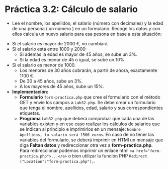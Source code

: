 # Práctica 3.2: Cálculo de salario

* Lee el nombre, los apellidos, el salario (número con decimales) y la edad de una persona ( un número ) en un formulario.
Recoge los datos y con ellos calcula un nuevo salario para esa pesona en base a esta situación:

- Si el salario es mayor de 2000 €, no cambiará.
- Si el salario está entre 1000 y 2000:
	* Si además la edad es mayor de 45 años, se sube un 3%.
	* Si la edad es menor de 45 o igual, se sube un 10%.
- Si el salario es menor de 1000.
	* Los menores de 30 años cobrarán, a partir de ahora, exactamente 1100 €.
	* De 30 a 45 años, sube un 3%.
	* A los mayores de 45 años, sube un 15%.
- **Implementación:**
	* **Formulario** `form-practica.php` que cree el formulario con el método GET y envíe los campos a `Lab32.php`. Se debe crear un formulario que tenga el nombre, apellidos, edad, salario y sus correspondientes etiquetas.
	* **Programa** `Lab32.php` que deberá comprobar que cada una de las variables existen y en ese caso realizar los cálculos de salarios que se indican al principio e imprimirlos en un mensaje: `Nombre Apellidos, tu salario será 1500 euros`. En caso de no tener las variables del formulario, se deberá imprimir en HTMl un mensaje que diga **Faltan datos** y redireccionar otra vez a **form-practica.php**. Para redireccionar podemos imprimir un enlace html `<a href="form-practica.php">...</a>` o bien utilizar la función PHP `Redirect ("Location":"form-practica.php");`. 
